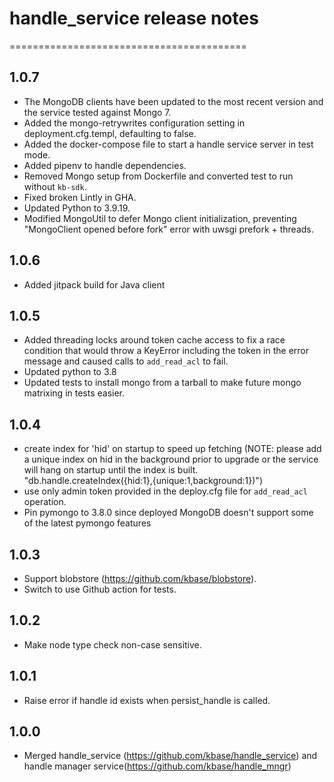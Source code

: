 # handle_service release notes
=========================================

## 1.0.7
* The MongoDB clients have been updated to the most recent version and the service tested against Mongo 7.
* Added the mongo-retrywrites configuration setting in deployment.cfg.templ, defaulting to false.
* Added the docker-compose file to start a handle service server in test mode.
* Added pipenv to handle dependencies.
* Removed Mongo setup from Dockerfile and converted test to run without `kb-sdk`.
* Fixed broken Lintly in GHA.
* Updated Python to 3.9.19.
* Modified MongoUtil to defer Mongo client initialization, preventing "MongoClient opened before fork" error with uwsgi prefork + threads.

## 1.0.6

* Added jitpack build for Java client

## 1.0.5
* Added threading locks around token cache access to fix a race condition that would throw a
  KeyError including the token in the error message and caused calls to `add_read_acl` to fail.
* Updated python to 3.8
* Updated tests to install mongo from a tarball to make future mongo matrixing in
  tests easier.

## 1.0.4
* create index for 'hid' on startup to speed up fetching
  (NOTE: please add a unique index on hid in the background prior to upgrade or the service will hang on startup until the index is built.
  "db.handle.createIndex({hid:1},{unique:1,background:1})")
* use only admin token provided in the deploy.cfg file for `add_read_acl` operation.
* Pin pymongo to 3.8.0 since deployed MongoDB doesn't support some of the latest pymongo features

## 1.0.3
* Support blobstore (https://github.com/kbase/blobstore).
* Switch to use Github action for tests.

## 1.0.2
* Make node type check non-case sensitive.

## 1.0.1
* Raise error if handle id exists when persist_handle is called.

## 1.0.0
* Merged handle_service (https://github.com/kbase/handle_service) and handle manager service(https://github.com/kbase/handle_mngr)

